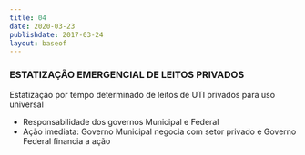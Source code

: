```yaml
---
title: 04
date: 2020-03-23
publishdate: 2017-03-24
layout: baseof
---
```


### ESTATIZAÇÃO EMERGENCIAL DE LEITOS PRIVADOS

Estatização por tempo determinado de leitos de UTI privados para uso universal



*   Responsabilidade dos governos Municipal e Federal
*   Ação imediata: Governo Municipal negocia com setor privado e Governo Federal financia a ação